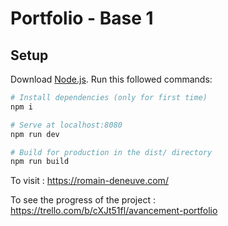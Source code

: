 # Portfolio - Base 1

## Setup
Download [Node.js](https://nodejs.org/en/download/).
Run this followed commands:

``` bash
# Install dependencies (only for first time)
npm i

# Serve at localhost:8080
npm run dev

# Build for production in the dist/ directory
npm run build
```
To visit : https://romain-deneuve.com/

To see the progress of the project : https://trello.com/b/cXJt51fl/avancement-portfolio
